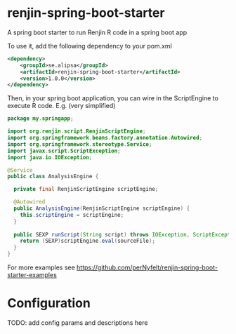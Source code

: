 # renjin-spring-boot-starter
A spring boot starter to run Renjin R code in a spring boot app

To use it, add the following dependency to your pom.xml
```xml
<dependency>
    <groupId>se.alipsa</groupId>
    <artifactId>renjin-spring-boot-starter</artifactId>
    <version>1.0.0</version>
</dependency>
```

Then, in your spring boot application, you can wire in the ScriptEngine
to execute R code. E.g. (very simplified)
```java
package my.springapp;

import org.renjin.script.RenjinScriptEngine;
import org.springframework.beans.factory.annotation.Autowired;
import org.springframework.stereotype.Service;
import javax.script.ScriptException;
import java.io.IOException;

@Service
public class AnalysisEngine {

  private final RenjinScriptEngine scriptEngine;

  @Autowired
  public AnalysisEngine(RenjinScriptEngine scriptEngine) {
    this.scriptEngine = scriptEngine;
  }
  
  public SEXP runScript(String script) throws IOException, ScriptException {
    return (SEXP)scriptEngine.eval(sourceFile);
  }
}
```

For more examples see https://github.com/perNyfelt/renjin-spring-boot-starter-examples
 
# Configuration
TODO: add config params and descriptions here